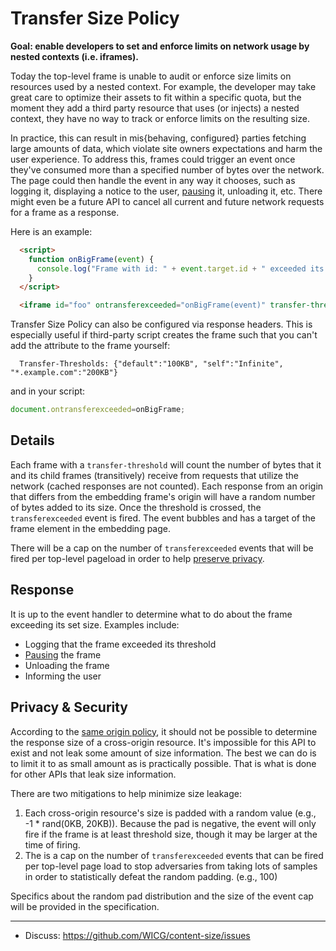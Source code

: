 # Transfer Size Policy

**Goal: enable developers to set and enforce limits on network usage by nested contexts (i.e. iframes).**

Today the top-level frame is unable to audit or enforce size limits on resources used by a nested context. For example, the developer may take great care to optimize their assets to fit within a specific quota, but the moment they add a third party resource that uses (or injects) a nested context, they have no way to track or enforce limits on the resulting size.

In practice, this can result in mis{behaving, configured} parties fetching large amounts of data, which violate site owners expectations and harm the user experience. To address this, frames could trigger an event once they've consumed more than a specified number of bytes over the network. The page could then handle the event in any way it chooses, such as logging it, displaying a notice to the user, [pausing](https://github.com/jkarlin/pause-frame) it, unloading it, etc. There might even be a future API to cancel all current and future network requests for a frame as a response.

Here is an example:

```html
  <script>
    function onBigFrame(event) {
      console.log("Frame with id: " + event.target.id + " exceeded its threshold bytes");
    }
  </script>

  <iframe id="foo" ontransferexceeded="onBigFrame(event)" transfer-threshold="300KB" src="...">
```

Transfer Size Policy can also be configured via response headers. This is especially useful if third-party script creates the frame such that you can't add the attribute to the frame yourself:

```http
  Transfer-Thresholds: {"default":"100KB", "self":"Infinite", "*.example.com":"200KB"}
```

and in your script:
```javascript
document.ontransferexceeded=onBigFrame;
```

## Details
Each frame with a `transfer-threshold` will count the number of bytes that it and its child frames (transitively) receive from requests that utilize the network (cached responses are not counted). Each response from an origin that differs from the embedding frame's origin will have a random number of bytes added to its size. Once the threshold is crossed, the `transferexceeded` event is fired. The event bubbles and has a target of the frame element in the embedding page.

There will be a cap on the number of `transferexceeded` events that will be fired per top-level pageload in order to help [preserve privacy](#Privacy-&-Security).

## Response
It is up to the event handler to determine what to do about the frame exceeding its set size. Examples include:

 * Logging that the frame exceeded its threshold
 * [Pausing](https://github.com/jkarlin/pause-frame) the frame
 * Unloading the frame
 * Informing the user

## Privacy & Security
According to the [same origin policy](https://developer.mozilla.org/en-US/docs/Web/Security/Same-origin_policy), it should not be possible to determine the response size of a cross-origin resource. It's impossible for this API to exist and not leak some amount of size information. The best we can do is to limit it to as small amount as is practically possible. That is what is done for other APIs that leak size information. 

There are two mitigations to help minimize size leakage:
 1. Each cross-origin resource's size is padded with a random value (e.g., -1 * rand(0KB, 20KB)). Because the pad is negative, the event will only fire if the frame is at least threshold size, though it may be larger at the time of firing.
 1. The is a cap on the number of `transferexceeded` events that can be fired per top-level page load to stop adversaries from taking lots of samples in order to statistically defeat the random padding. (e.g., 100)
 
Specifics about the random pad distribution and the size of the event cap will be provided in the specification.

---

- Discuss: https://github.com/WICG/content-size/issues
